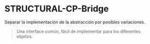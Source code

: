 # STRUCTURAL-CP-Bridge

Separar la implementación de la abstracción por posibles variaciones.
> Una interface común, fácil de implementar para los diferentes objetos.
